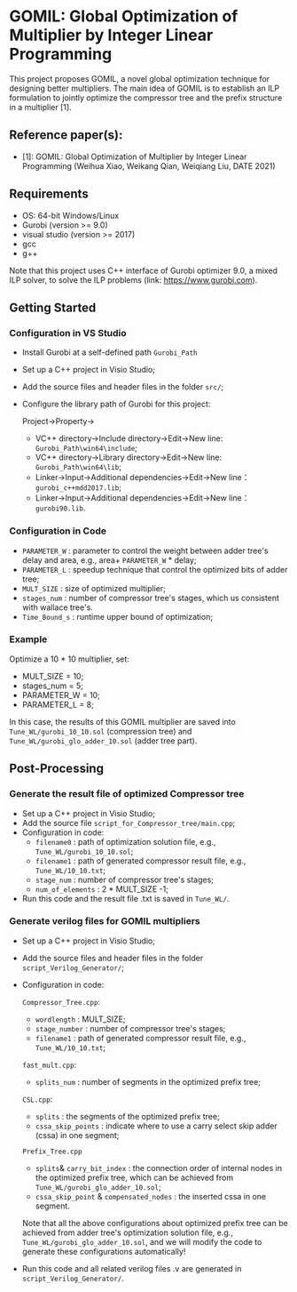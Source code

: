 # GOMIL: Global Optimization of Multiplier by Integer Linear Programming
This project proposes GOMIL, a novel global optimization technique for designing better multipliers. The main idea of GOMIL is to establish an ILP formulation to jointly optimize the compressor tree and the prefix structure in a multiplier [1].

## Reference paper(s):
- [1]: GOMIL: Global Optimization of Multiplier by Integer Linear Programming (Weihua Xiao, Weikang Qian, Weiqiang Liu, DATE 2021)

## Requirements
- OS: 64-bit Windows/Linux
- Gurobi (version >= 9.0)
- visual studio (version >= 2017)
- gcc
- g++

Note that this project uses C++ interface of Gurobi optimizer 9.0, a mixed ILP solver, to solve the ILP problems (link: https://www.gurobi.com).

## Getting Started
### Configuration in VS Studio
- Install Gurobi at a self-defined path `Gurobi_Path`
- Set up a C++ project in Visio Studio;
- Add the source files and header files in the folder `src/`;
- Configure the library path of Gurobi for this project:

  Project->Property->
  - VC++ directory->Include directory->Edit->New line: `Gurobi_Path\win64\include`;
  - VC++ directory->Library directory->Edit->New line: `Gurobi_Path\win64\lib`;
  - Linker->Input->Additional dependencies->Edit->New line： `gurobi_c++mdd2017.lib`;
  - Linker->Input->Additional dependencies->Edit->New line： `gurobi90.lib`.
  
### Configuration in Code
- `PARAMETER_W` : parameter to control the weight between adder tree's delay and area, e.g., area+ `PARAMETER_W` * delay;
- `PARAMETER_L` : speedup technique that control the optimized bits of adder tree;
- `MULT_SIZE` : size of optimized multiplier;
- `stages_num` : number of compressor tree's stages, which us consistent with wallace tree's.
- `Time_Bound_s` : runtime upper bound of optimization;

### Example
Optimize a 10 * 10  multiplier, set: 
- MULT_SIZE = 10;
- stages_num = 5;
- PARAMETER_W = 10;
- PARAMETER_L = 8;

In this case, the results of this GOMIL multiplier are saved into `Tune_WL/gurobi_10_10.sol` (compression tree) and `Tune_WL/gurobi_glo_adder_10.sol` (adder tree part).

## Post-Processing
### Generate the result file of optimized Compressor tree
- Set up a C++ project in Visio Studio;
- Add the source file `script_for_Compressor_tree/main.cpp`;
- Configuration in code:
  - `filename0` : path of optimization solution file, e.g., `Tune_WL/gurobi_10_10.sol`;
  - `filename1` : path of generated compressor result file, e.g., `Tune_WL/10_10.txt`;
  - `stage_num` : number of compressor tree's stages;
  - `num_of_elements` : 2 * MULT_SIZE -1;
- Run this code and the result file .txt is saved in `Tune_WL/`.

### Generate verilog files for GOMIL multipliers
- Set up a C++ project in Visio Studio;
- Add the source files and header files in the folder `script_Verilog_Generator/`;
- Configuration in code:
  
  `Compressor_Tree.cpp`:
  - `wordlength` : MULT_SIZE;
  - `stage_number` : number of compressor tree's stages;
  - `filename1` : path of generated compressor result file, e.g., `Tune_WL/10_10.txt`;
  
  `fast_mult.cpp`:
  - `splits_num` : number of segments in the optimized prefix tree;
  
  `CSL.cpp`:
  - `splits` : the segments of the optimized prefix tree;
  - `cssa_skip_points` : indicate where to use a carry select skip adder (cssa) in one segment;
  
  `Prefix_Tree.cpp`
  - `splits`& `carry_bit_index` : the connection order of internal nodes in the optimized prefix tree, which can be achieved from `Tune_WL/gurobi_glo_adder_10.sol`;
  - `cssa_skip_point` & `compensated_nodes` : the inserted cssa in one segment.
  
  Note that all the above configurations about optimized prefix tree can be achieved from adder tree's optimization solution file, e.g., `Tune_WL/gurobi_glo_adder_10.sol`, and we will modify the code to generate these configurations automatically!
  
- Run this code and all related verilog files .v are generated in `script_Verilog_Generator/`.
